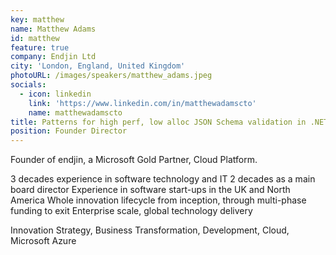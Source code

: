 ```yaml
---
key: matthew
name: Matthew Adams
id: matthew
feature: true
company: Endjin Ltd
city: 'London, England, United Kingdom'
photoURL: /images/speakers/matthew_adams.jpeg
socials:
  - icon: linkedin
    link: 'https://www.linkedin.com/in/matthewadamscto'
    name: matthewadamscto
title: Patterns for high perf, low alloc JSON Schema validation in .NET
position: Founder Director
---
```

Founder of endjin, a Microsoft Gold Partner, Cloud Platform.

3 decades experience in software technology and IT
2 decades as a main board director
Experience in software start-ups in the UK and North America
Whole innovation lifecycle from inception, through multi-phase funding to exit
Enterprise scale, global technology delivery

Innovation Strategy, Business Transformation, Development, Cloud, Microsoft Azure